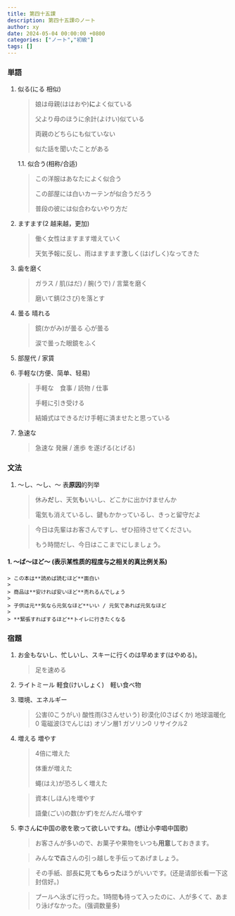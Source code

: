 ```yaml
---
title: 第四十五課
description: 第四十五課のノート
author: xy
date: 2024-05-04 00:00:00 +0800
categories: ["ノート","初級"]
tags: []
---
```


### 単語

1. 似る(にる 相似)

    > 娘は母親(ははおや)**に**よく似ている
    >
    > 父より母のほうに余計(よけい)似ている
    >
    > 両親のどちらにも似ていない
    >
    > 似た話を聞いたことがある

    1.1. 似合う(相称/合适)

    > この洋服はあなたによく似合う
    >
    > この部屋には白いカーテンが似合うだろう
    >
    > 普段の彼には似合わないやり方だ

1. ますます(2 越来越，更加)

    > 働く女性はますます増えていく
    >
    > 天気予報に反し、雨はますます激しく(はげしく)なってきた

1. 歯を磨く
    
    > ガラス / 肌(はだ) / 腕(うで) / 言葉を磨く
    >
    > 磨いて錆(2さび)を落とす

1. 曇る 晴れる
    
    > 鏡(かがみ)が曇る
    > 心が曇る
    >
    > 涙で曇った眼鏡をふく

1. 部屋代 / 家賃

1. 手軽な(方便、简单、轻易)

    > 手軽な　食事 / 読物 / 仕事
    >
    > 手軽に引き受ける
    >
    > 結婚式はできるだけ手軽に済ませたと思っている

1. 急速な

    > 急速な 発展 / 進歩 を遂げる(とげる)


### 文法

1. ～し、～し、～ 表**原因**的列举

    > 休み**だ**し、天気**も**いいし、どこかに出かけませんか
    >
    > 電気も消えているし、鍵もかかっているし、きっと留守だよ

    > 今日は先輩はお客さんですし、ぜひ招待させてください。
    >
    > もう時間だし、今日はここまでにしましょう。

#### 1. ～ば～**ほど**～ (表示某性质的程度与之相关的真比例关系)

    > この本は**読めば読むほど**面白い
    >
    > 商品は**安ければ安いほど**売れるんでしょう
    >
    > 子供は元**気なら元気なほど**いい / 元気であれば元気なほど
    >
    > **緊張すればするほど**トイレに行きたくなる


### 宿題

1. お金もないし、忙しいし、スキーに行くのは早めます(はやめる)。

    > 足を速める

1. ライトミール 軽食(けいしょく)　軽い食べ物

1. 環境、エネルギー

    > 公害(0こうがい)
    > 酸性雨(3さんせいう)
    > 砂漠化(0さばくか)
    > 地球温暖化0
    > 電磁波(3でんじは)
    > オゾン層1
    > ガソリン0
    > リサイクル2

1. 増える 増やす

    > 4倍に増えた
    >
    > 体重が増えた
    >
    > 蠅(はえ)が恐ろしく増えた

    > 資本(しほん)を増やす
    >
    > 語彙(ごい)の数(かず)をだんだん増やす

1. 李さん**に**中国の歌を歌って欲しいですね。(想让小李唱中国歌)

    > お客さんが多いので、お菓子や果物をいつも**用意**しておきます。

    > みんな**で**森さんの引っ越しを手伝ってあげましょう。

    > その手紙、部長**に**見て**もらった**ほうがいいです。(还是请部长看一下这封信好。)

    > プールへ泳ぎに行った。1時間**も**待って入ったのに、人が多くて、あまり泳げなかった。(强调数量多)

